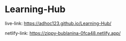 # Learning-Hub
live-link: https://adhoc123.github.io/Learning-Hub/

netlify-link: https://zippy-bublanina-0fca48.netlify.app/
